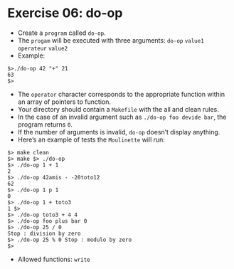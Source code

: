 # Exercise 06: do-op

- Create a `program` called `do-op`.
- The `progam` will be executed with three arguments: `do-op` `value1` `operateur` `value2`
- Example:

```
$>./do-op 42 "+" 21
63
$>
```

- The `operator` character corresponds to the appropriate function within an array of pointers to function.
- Your directory should contain a `Makefile` with the all and clean rules.
- In the case of an invalid argument such as `./do-op foo devide bar`, the program returns `0`.
- If the number of arguments is invalid, `do-op` doesn’t display anything.
- Here’s an example of tests the `Moulinette` will run:

```
$> make clean
$> make $> ./do-op
$> ./do-op 1 + 1
2
$> ./do-op 42amis - -20toto12
62
$> ./do-op 1 p 1
0
$> ./do-op 1 + toto3
1 $>
$> ./do-op toto3 + 4 4
$> ./do-op foo plus bar 0
$> ./do-op 25 / 0
Stop : division by zero
$> ./do-op 25 % 0 Stop : modulo by zero
$>
```

- Allowed functions: `write`

